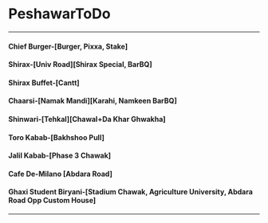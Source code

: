 # PeshawarToDo
-----------------------------------------------------------------------------------------------------
#### Chief Burger-[Burger, Pixxa, Stake]
#### Shirax-[Univ Road][Shirax Special, BarBQ]
#### Shirax Buffet-[Cantt]
#### Chaarsi-[Namak Mandi][Karahi, Namkeen BarBQ]
#### Shinwari-[Tehkal][Chawal+Da Khar Ghwakha]
#### Toro Kabab-[Bakhshoo Pull]
#### Jalil Kabab-[Phase 3 Chawak]
#### Cafe De-Milano [Abdara Road]
#### Ghaxi Student Biryani-[Stadium Chawak, Agriculture University, Abdara Road Opp Custom House]
-----------------------------------------------------------------------------------------------------


